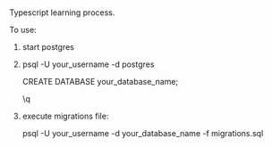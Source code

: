 ###

Typescript learning process.

To use:
1. start postgres
2. psql -U your_username -d postgres<br>

    CREATE DATABASE your_database_name;<br>

    \q<br>

3. execute migrations file:<br>

    psql -U your_username -d your_database_name -f migrations.sql